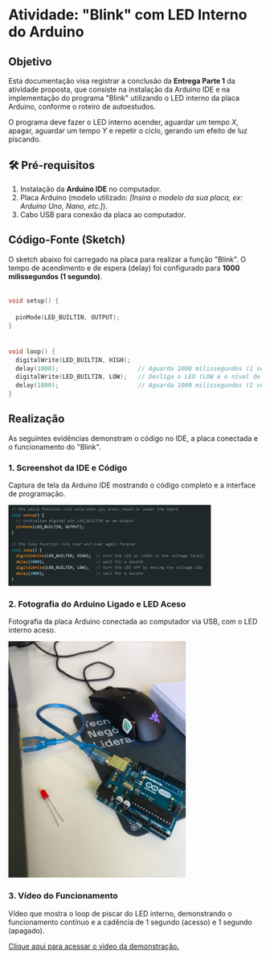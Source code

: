 # Atividade: "Blink" com LED Interno do Arduino

## Objetivo
Esta documentação visa registrar a conclusão da **Entrega Parte 1** da atividade proposta, que consiste na instalação da Arduino IDE e na implementação do programa "Blink" utilizando o LED interno da placa Arduino, conforme o roteiro de autoestudos.

O programa deve fazer o LED interno acender, aguardar um tempo $X$, apagar, aguardar um tempo $Y$ e repetir o ciclo, gerando um efeito de luz piscando.

## 🛠️ Pré-requisitos
1.  Instalação da **Arduino IDE** no computador.
2.  Placa Arduino (modelo utilizado: *[Insira o modelo da sua placa, ex: Arduino Uno, Nano, etc.]*).
3.  Cabo USB para conexão da placa ao computador.

## Código-Fonte (Sketch)

O sketch abaixo foi carregado na placa para realizar a função "Blink". O tempo de acendimento e de espera (delay) foi configurado para **1000 milissegundos (1 segundo)**.

```cpp

void setup() {

  pinMode(LED_BUILTIN, OUTPUT);
}


void loop() {
  digitalWrite(LED_BUILTIN, HIGH);  
  delay(1000);                      // Aguarda 1000 milissegundos (1 segundo)
  digitalWrite(LED_BUILTIN, LOW);   // Desliga o LED (LOW é o nível de voltagem baixo)
  delay(1000);                      // Aguarda 1000 milissegundos (1 segundo)
}
```

## Realização
As seguintes evidências demonstram o código no IDE, a placa conectada e o funcionamento do "Blink".

### 1. Screenshot da IDE e Código
Captura de tela da Arduino IDE mostrando o código completo e a interface de programação.

<img src="assets/codigo.png" alt="Imagem da IDE com o código que faz o led piscar" width="80%" height="80%">

### 2. Fotografia do Arduino Ligado e LED Aceso
Fotografia da placa Arduino conectada ao computador via USB, com o LED interno aceso.

<img src="assets/arduino.jpg" alt="Imagem com o led aceso" width="70%" height="70%">

### 3. Vídeo do Funcionamento 
Vídeo que mostra o loop de piscar do LED interno, demonstrando o funcionamento contínuo e a cadência de 1 segundo (acesso) e 1 segundo (apagado).

[Clique aqui para acessar o video da demonstração.](https://drive.google.com/file/d/1Xbf6qRRu4Z9kcm8As7HFtvOYE3JWcn2H/view?usp=sharing)
